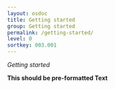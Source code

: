 ```yaml
---
layout: osdoc
title: Getting started
group: Getting started
permalink: /getting-started/
level: 0
sortkey: 003.001
---
```


*Getting started*

<b>This should be pre-formatted
Text</b>
